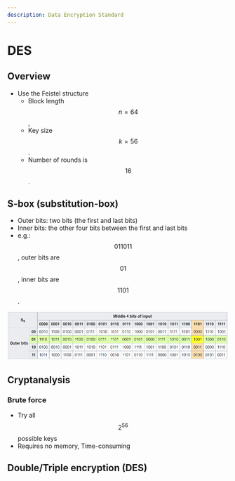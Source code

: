 ```yaml
---
description: Data Encryption Standard
---
```


# DES

## Overview

* Use the Feistel structure
  * Block length $$n=64$$, 
  * Key size $$k=56$$.
  * Number of rounds is $$16$$.

## S-box \(substitution-box\)

* Outer bits: two bits \(the first and last bits\)
* Inner bits: the other four bits between the first and last bits
* e.g.: $$011011$$, outer bits are $$01$$, inner bits are $$1101$$.

![](../../.gitbook/assets/s_box.png)

## Cryptanalysis

### Brute force

* Try all $$2^{56}$$ possible keys
* Requires no memory, Time-consuming

## Double/Triple encryption \(DES\)

